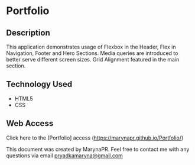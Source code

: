 # Portfolio
## Description 

This application demonstrates usage of Flexbox in the Header, Flex in Navigation, Footer and Hero Sections. Media queries are introduced to better serve different screen sizes. Grid Alignment featured in the main section. 
## Technology Used
* HTML5
* CSS

## Web Access

Click here to the [Portfolio] access (https://marynapr.github.io/Portfolio/)

 This document was created by MarynaPR. Feel free to contact me with any questions via email pryadkamaryna@gmail.com